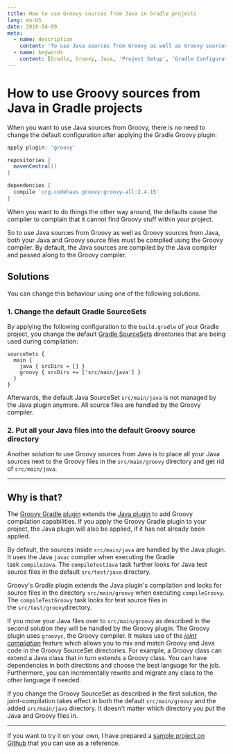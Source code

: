 ```yaml
---
title: How to use Groovy sources from Java in Gradle projects
lang: en-US
date: 2018-04-09
meta:
  - name: description
    content: 'To use Java sources from Groovy as well as Groovy sources from Java you have to change the default Gradle SourceSet configuration.'
  - name: keywords
    content: [Gradle, Groovy, Java, 'Project Setup', 'Gradle Configuration']
---
```


# How to use Groovy sources from Java in Gradle projects

When you want to use Java sources from Groovy, there is no need to change the default configuration after applying the Gradle Groovy plugin:

```groovy
apply plugin: 'groovy'

repositories {
  mavenCentral()
}

dependencies {
  compile 'org.codehaus.groovy:groovy-all:2.4.15'
}
```

When you want to do things the other way around, the defaults cause the compiler to complain that it cannot find Groovy stuff within your project.

So to use Java sources from Groovy as well as Groovy sources from Java, both your Java and Groovy source files must be compiled using the Groovy compiler. By default, the Java sources are compiled by the Java compiler and passed along to the Groovy compiler.

## Solutions

You can change this behaviour using one of the following solutions.

### 1. Change the default Gradle SourceSets

By applying the following configuration to the `build.gradle` of your Gradle project, you change the default [Gradle SourceSets](https://docs.gradle.org/current/dsl/org.gradle.api.tasks.SourceSet.html) directories that are being used during compilation:

```groovy{3,4}
sourceSets {
  main {
    java { srcDirs = [] }
    groovy { srcDirs += ['src/main/java'] }
  }
}
```

Afterwards, the default Java SourceSet `src/main/java` is not managed by the Java plugin anymore. All source files are handled by the Groovy compiler.

### 2. Put all your Java files into the default Groovy source directory

Another solution to use Groovy sources from Java is to place all your Java sources next to the Groovy files in the `src/main/groovy` directory and get rid of `src/main/java`.

---

## Why is that?

The [Groovy Gradle plugin](https://docs.gradle.org/current/userguide/groovy_plugin.html) extends the [Java plugin](https://docs.gradle.org/current/userguide/java_plugin.html) to add Groovy compilation capabilities. If you apply the Groovy Gradle plugin to your project, the Java plugin will also be applied, if it has not already been applied.

By default, the sources inside `src/main/java` are handled by the Java plugin. It uses the Java `javac` compiler when executing the Gradle task `compileJava`. The `compileTestJava` task further looks for Java test source files in the default `src/test/java` directory.

Groovy's Gradle plugin extends the Java plugin's compilation and looks for source files in the directory `src/main/groovy` when executing `compileGroovy`. The `compileTestGroovy` task looks for test source files in the `src/test/groovy`directory.

If you move your Java files over to `src/main/groovy` as described in the second solution they will be handled by the Groovy plugin. The Groovy plugin uses `groovyc`, the Groovy compiler. It makes use of the [_joint compilation_](http://groovy-lang.org/groovyc.html#section-jointcompilation) feature which allows you to mix and match Groovy and Java code in the Groovy SourceSet directories. For example, a Groovy class can extend a Java class that in turn extends a Groovy class. You can have dependencies in both directions and choose the best language for the job. Furthermore, you can incrementally rewrite and migrate any class to the other language if needed.

If you change the Groovy SourceSet as described in the first solution, the joint-compilation takes effect in both the default `src/main/groovy` and the added `src/main/java` directory. It doesn't matter which directory you put the Java and Groovy files in.

---

If you want to try it on your own, I have prepared a [sample project on Github](https://github.com/JonasHavers/groovier-java-compilation) that you can use as a reference.
